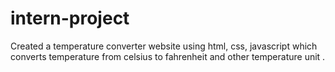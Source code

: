 # intern-project
Created a temperature converter website using html, css, javascript which converts temperature from celsius to fahrenheit and other temperature unit .
